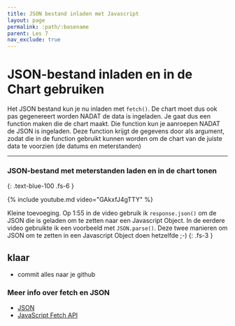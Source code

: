 ```yaml
---
title: JSON bestand inladen met Javascript
layout: page 
permalink: :path/:basename 
parent: Les 7
nav_exclude: true
---
```


# JSON-bestand inladen en in de Chart gebruiken

Het JSON bestand kun je nu inladen met `fetch()`. De chart moet dus ook pas gegenereert worden NADAT de data is ingeladen.
Je gaat dus een function maken die de chart maakt. Die function kun je aanroepen NADAT de JSON is ingeladen.
Deze function krijgt de gegevens door als argument, zodat die in de function gebruikt kunnen worden om de chart van de juiste data te voorzien (de datums en meterstanden)

---

### JSON-bestand met meterstanden laden en in de chart tonen
{: .text-blue-100 .fs-6 }

{% include youtube.md video="GAkxfJ4gTTY" %}

Kleine toevoeging. Op 1:55 in de video gebruik ik `response.json()` om de JSON die is geladen om te zetten naar een Javascript Object.
In de eerdere video gebruikte ik een voorbeeld met `JSON.parse()`. Deze twee manieren om JSON om te zetten in een Javascript Object doen hetzelfde ;-)
{: .fs-3 }

## klaar
- commit alles naar je github




### Meer info over fetch en JSON

- [JSON](https://developer.mozilla.org/en-US/docs/Learn/JavaScript/Objects/JSON)
- [JavaScript Fetch API](https://www.javascripttutorial.net/javascript-fetch-api/)






